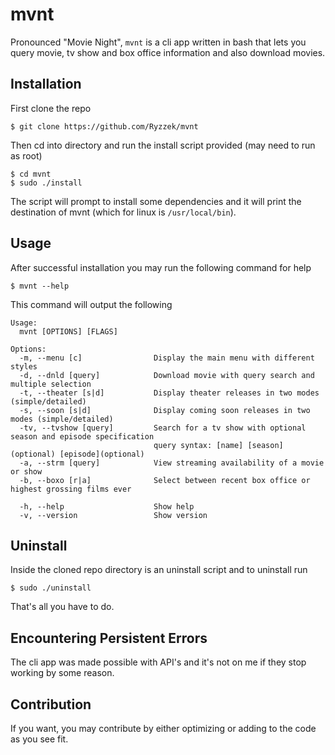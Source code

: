 # mvnt
Pronounced "Movie Night", `mvnt` is a cli app written in bash that lets you query movie, tv show and box office information and also download movies.

## Installation
First clone the repo
```
$ git clone https://github.com/Ryzzek/mvnt
```
Then cd into directory and run the install script provided (may need to run as root)
```
$ cd mvnt
$ sudo ./install
```
The script will prompt to install some dependencies and it will print the destination of mvnt (which for linux is `/usr/local/bin`).

## Usage
After successful installation you may run the following command for help
```
$ mvnt --help
```
This command will output the following
```
Usage:
  mvnt [OPTIONS] [FLAGS]

Options:
  -m, --menu [c]                Display the main menu with different styles
  -d, --dnld [query]            Download movie with query search and multiple selection
  -t, --theater [s|d]           Display theater releases in two modes (simple/detailed)
  -s, --soon [s|d]              Display coming soon releases in two modes (simple/detailed)
  -tv, --tvshow [query]         Search for a tv show with optional season and episode specification
                                query syntax: [name] [season](optional) [episode](optional)
  -a, --strm [query]            View streaming availability of a movie or show
  -b, --boxo [r|a]              Select between recent box office or highest grossing films ever

  -h, --help                    Show help
  -v, --version                 Show version
```

## Uninstall
Inside the cloned repo directory is an uninstall script and to uninstall run
```
$ sudo ./uninstall
```
That's all you have to do.

## Encountering Persistent Errors
The cli app was made possible with API's and it's not on me if they stop working by some reason.

## Contribution
If you want, you may contribute by either optimizing or adding to the code as you see fit.
